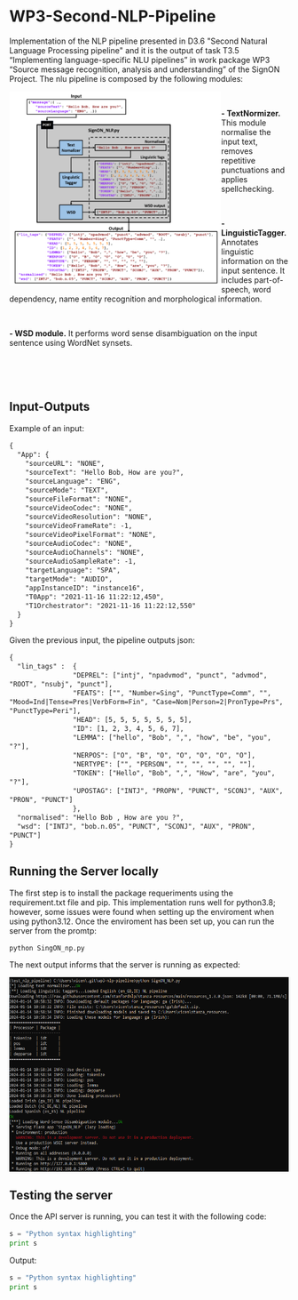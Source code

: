 # WP3-Second-NLP-Pipeline

Implementation of the NLP pipeline presented in D3.6 "Second Natural Language Processing pipeline" and it is the output of task T3.5 “Implementing language-specific NLU pipelines” in work package WP3 “Source message recognition, analysis and understanding” of the SignON Project. The nlu pipeline is composed by the following modules:
<br>

<img align="left" height="350" src="img/block_diagram.png">

<br>

**- TextNormizer.** This module normalise the input text, removes repetitive punctuations and applies spellchecking.

<br>

**- LinguisticTagger.** Annotates linguistic information on the input sentence. It includes part-of-speech, word dependency, name entity recognition and morphological information.

<br>

**- WSD module.** It performs word sense disambiguation on the input sentence using WordNet synsets. 

<br><br><br>

## Input-Outputs


Example of an input:
```
{
  "App": {
    "sourceURL": "NONE",
    "sourceText": "Hello Bob, How are you?",
    "sourceLanguage": "ENG",
    "sourceMode": "TEXT",
    "sourceFileFormat": "NONE",
    "sourceVideoCodec": "NONE",
    "sourceVideoResolution": "NONE",
    "sourceVideoFrameRate": -1,
    "sourceVideoPixelFormat": "NONE",
    "sourceAudioCodec": "NONE",
    "sourceAudioChannels": "NONE",
    "sourceAudioSampleRate": -1,
    "targetLanguage": "SPA",
    "targetMode": "AUDIO",
    "appInstanceID": "instance16",
    "T0App": "2021-11-16 11:22:12,450",
    "T1Orchestrator": "2021-11-16 11:22:12,550"
  }
}
```

Given the previous input, the pipeline outputs json:
```
{
  "lin_tags" :  {
                "DEPREL": ["intj", "npadvmod", "punct", "advmod", "ROOT", "nsubj", "punct"],
                "FEATS": ["", "Number=Sing", "PunctType=Comm", "", "Mood=Ind|Tense=Pres|VerbForm=Fin", "Case=Nom|Person=2|PronType=Prs", "PunctType=Peri"],
                "HEAD": [5, 5, 5, 5, 5, 5, 5],
                "ID": [1, 2, 3, 4, 5, 6, 7],
                "LEMMA": ["hello", "Bob", ",", "how", "be", "you", "?"],
                "NERPOS": ["O", "B", "O", "O", "O", "O", "O"],
                "NERTYPE": ["", "PERSON", "", "", "", "", ""],
                "TOKEN": ["Hello", "Bob", ",", "How", "are", "you", "?"],
                "UPOSTAG": ["INTJ", "PROPN", "PUNCT", "SCONJ", "AUX", "PRON", "PUNCT"]
                },
  "normalised": "Hello Bob , How are you ?",
  "wsd": ["INTJ", "bob.n.05", "PUNCT", "SCONJ", "AUX", "PRON", "PUNCT"]
}
```

## Running the Server locally

The first step is to install the package requeriments using the requirement.txt file and pip. This implementation runs well for python3.8; however, some issues were found when setting up the enviroment when using python3.12. Once the enviroment has been set up, you can run the server from the promtp:


```bash
python SingON_np.py
```

The next output informs that the server is running as expected:

<img align="center" height="350" src="img/run.png">


## Testing the server
Once the API server is running, you can test it with the following code:

```python
s = "Python syntax highlighting"
print s
```
Output:

```python
s = "Python syntax highlighting"
print s
```






